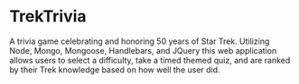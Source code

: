 # TrekTrivia
A trivia game celebrating and honoring 50 years of Star Trek. Utilizing Node, Mongo, Mongoose, Handlebars, and JQuery this web application allows users to select a difficulty, take a timed themed quiz, and are ranked by their Trek knowledge based on how well the user did. 
